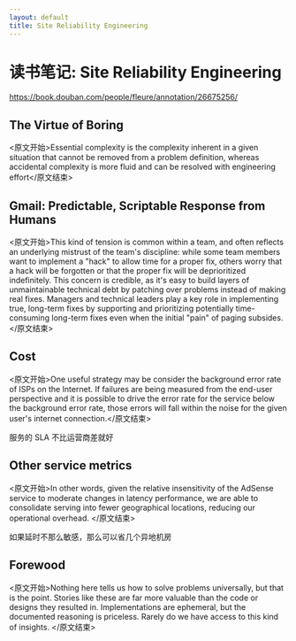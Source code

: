 ```yaml
---
layout: default
title: Site Reliability Engineering
---
```


# 读书笔记: Site Reliability Engineering

<https://book.douban.com/people/fleure/annotation/26675256/>
## The Virtue of Boring 

<原文开始>Essential complexity is the complexity inherent in a given situation that cannot be removed from a problem definition, whereas accidental complexity is more fluid and can be resolved with engineering effort</原文结束>
## Gmail: Predictable, Scriptable Response from Humans

<原文开始>This kind of tension is common within a team, and often reflects an underlying mistrust of the team's discipline: while some team members want to implement a "hack" to allow time for a proper fix, others worry that a hack will be forgotten or that the proper fix will be deprioritized indefinitely. This concern is credible, as it's easy to build layers of unmaintainable technical debt by patching over problems instead of making real fixes. Managers and technical leaders play a key role in implementing true, long-term fixes by supporting and prioritizing potentially time-consuming long-term fixes even when the initial "pain" of paging subsides. </原文结束>
## Cost

<原文开始>One useful strategy may be consider the background error rate of ISPs on the Internet. If failures are being measured from the end-user perspective and it is possible to drive the error rate for the service below the background error rate, those errors will fall within the noise for the given user's internet connection.</原文结束>

服务的 SLA 不比运营商差就好 
## Other service metrics

<原文开始>In other words, given the relative insensitivity of the AdSense service to moderate changes in latency performance, we are able to consolidate serving into fewer geographical locations, reducing our operational overhead.
 </原文结束>

如果延时不那么敏感，那么可以省几个异地机房
## Forewood

<原文开始>Nothing here tells us how to solve problems universally, but that is the point. Stories like these are far more valuable than the code or designs they resulted in. Implementations are ephemeral, but the documented reasoning is priceless. Rarely do we have access to this kind of insights. </原文结束>